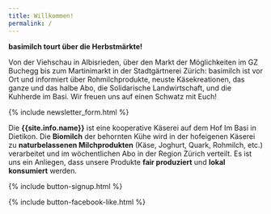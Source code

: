 ```yaml
---
title: Willkommen!
permalink: /
---
```


<div class="alert alert-success" role="alert" data-href="https://basimil.ch/veranstaltungen/">
  <div style="font-weight:bold;">
  basimilch tourt über die Herbstmärkte!  
  </div>

Von der Viehschau in Albisrieden, über den Markt der Möglichkeiten im GZ Buchegg bis zum Martinimarkt in der Stadtgärtnerei Zürich: basimilch ist vor Ort und informiert über Rohmilchprodukte, neuste Käsekreationen, das ganze und das halbe Abo, die Solidarische Landwirtschaft, und die Kuhherde im Basi. Wir freuen uns auf einen Schwatz mit Euch!
  
   </div>  
   
{% include newsletter_form.html %}


Die **{{site.info.name}}** ist eine kooperative Käserei auf dem
Hof Im Basi in Dietikon. Die **Biomilch** der behornten Kühe wird in der
hofeigenen Käserei zu **naturbelassenen Milchprodukten** (Käse, Joghurt, Quark,
Rohmilch, etc.) verarbeitet und im wöchentlichen Abo in der Region
Zürich verteilt. Es ist uns ein Anliegen, dass unsere Produkte **fair produziert**
und **lokal konsumiert** werden.

{% include button-signup.html %}   

{% include button-facebook-like.html %}



